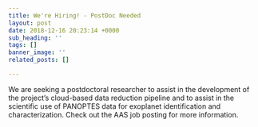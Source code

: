 ```yaml
---
title: We're Hiring! - PostDoc Needed
layout: post
date: 2018-12-16 20:23:14 +0000
sub_heading: ''
tags: []
banner_image: ''
related_posts: []

---
```

We are seeking a postdoctoral researcher to assist in the development of the project’s cloud-based data reduction pipeline and to assist in the scientific use of PANOPTES data for exoplanet identification and characterization. Check out the AAS job posting for more information.